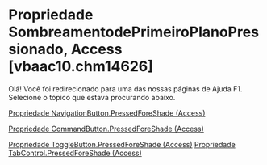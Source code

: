 
# Propriedade SombreamentodePrimeiroPlanoPressionado, Access [vbaac10.chm14626]

Olá! Você foi redirecionado para uma das nossas páginas de Ajuda F1. Selecione o tópico que estava procurando abaixo.

[Propriedade NavigationButton.PressedForeShade (Access)](http://msdn.microsoft.com/library/5a086d71-d916-5b97-9e98-51f6394f3eaa%28Office.15%29.aspx)

[Propriedade CommandButton.PressedForeShade (Access)](http://msdn.microsoft.com/library/496e310e-b5eb-8e6a-7079-530126e71399%28Office.15%29.aspx)

[Propriedade ToggleButton.PressedForeShade (Access)](http://msdn.microsoft.com/library/9a6ddbd0-154d-6018-e8fd-8fa9bd916356%28Office.15%29.aspx)
[Propriedade TabControl.PressedForeShade (Access)](http://msdn.microsoft.com/library/ff4421d8-58aa-93a8-ab57-af686f1c44da%28Office.15%29.aspx)
